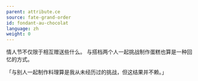 ```yaml
---
parent: attribute.ce
source: fate-grand-order
id: fondant-au-chocolat
language: zh
weight: 0
---
```


情人节不仅限于相互赠送些什么。
与搭档两个人一起挑战制作蛋糕也算是一种回忆的方式。

「与别人一起制作料理算是我从未经历过的挑战，但这结果并不赖。」
